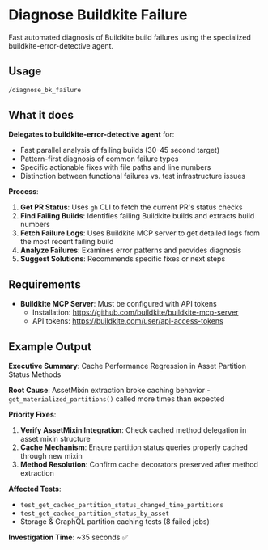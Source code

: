 # Diagnose Buildkite Failure

Fast automated diagnosis of Buildkite build failures using the specialized buildkite-error-detective agent.

## Usage

```bash
/diagnose_bk_failure
```

## What it does

**Delegates to buildkite-error-detective agent** for:

- Fast parallel analysis of failing builds (30-45 second target)
- Pattern-first diagnosis of common failure types
- Specific actionable fixes with file paths and line numbers
- Distinction between functional failures vs. test infrastructure issues

**Process**:

1. **Get PR Status**: Uses `gh` CLI to fetch the current PR's status checks
2. **Find Failing Builds**: Identifies failing Buildkite builds and extracts build numbers
3. **Fetch Failure Logs**: Uses Buildkite MCP server to get detailed logs from the most recent failing build
4. **Analyze Failures**: Examines error patterns and provides diagnosis
5. **Suggest Solutions**: Recommends specific fixes or next steps

## Requirements

- **Buildkite MCP Server**: Must be configured with API tokens
  - Installation: https://github.com/buildkite/buildkite-mcp-server
  - API tokens: https://buildkite.com/user/api-access-tokens

## Example Output

**Executive Summary**: Cache Performance Regression in Asset Partition Status Methods

**Root Cause**: AssetMixin extraction broke caching behavior - `get_materialized_partitions()` called more times than expected

**Priority Fixes**:

1. **Verify AssetMixin Integration**: Check cached method delegation in asset mixin structure
2. **Cache Mechanism**: Ensure partition status queries properly cached through new mixin
3. **Method Resolution**: Confirm cache decorators preserved after method extraction

**Affected Tests**:

- `test_get_cached_partition_status_changed_time_partitions`
- `test_get_cached_partition_status_by_asset`
- Storage & GraphQL partition caching tests (8 failed jobs)

**Investigation Time**: ~35 seconds ✅
